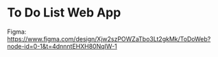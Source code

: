 # To Do List Web App
Figma: https://www.figma.com/design/Xjw2szPOWZaTbo3Lt2gkMk/ToDoWeb?node-id=0-1&t=4dnnntEHXH80NqIW-1